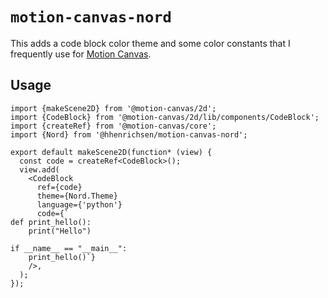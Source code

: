 # `motion-canvas-nord`

This adds a code block color theme and some color constants that I frequently
use for [Motion Canvas](https://motion-canvas.github.io).

## Usage

```tsx
import {makeScene2D} from '@motion-canvas/2d';
import {CodeBlock} from '@motion-canvas/2d/lib/components/CodeBlock';
import {createRef} from '@motion-canvas/core';
import {Nord} from '@hhenrichsen/motion-canvas-nord';

export default makeScene2D(function* (view) {
  const code = createRef<CodeBlock>();
  view.add(
    <CodeBlock
      ref={code}
      theme={Nord.Theme}
      language={'python'}
      code={`
def print_hello():
    print("Hello")

if __name__ == "__main__":
    print_hello()`}
    />,
  );
});
```
